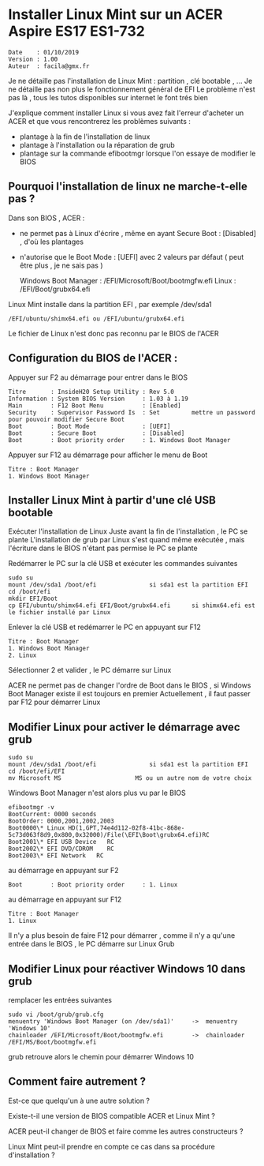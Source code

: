 # Installer Linux Mint sur un ACER Aspire ES17 ES1-732

	Date    : 01/10/2019
	Version : 1.00
	Auteur  : facila@gmx.fr

Je ne détaille pas l'installation de Linux Mint : partition , clé bootable , ... 
Je ne détaille pas non plus le fonctionnement général de EFI
Le problème n'est pas là , tous les tutos disponibles sur internet le font trés bien

J'explique comment installer Linux si vous avez fait l'erreur d'acheter un ACER et que vous rencontrerez les problèmes suivants :

- plantage à la fin de l'installation de linux
- plantage à l'installation ou la réparation de grub
- plantage sur la commande efibootmgr lorsque l'on essaye de modifier le BIOS

## Pourquoi l'installation de linux ne marche-t-elle pas ?

Dans son BIOS , ACER :
- ne permet pas à Linux d'écrire , même en ayant Secure Boot : [Disabled] , d'où les plantages
- n'autorise que le Boot Mode : [UEFI] avec 2 valeurs par défaut ( peut être plus , je ne sais pas )

	Windows Boot Manager 	: /EFI/Microsoft/Boot/bootmgfw.efi
	Linux					: /EFI/Boot/grubx64.efi

Linux Mint installe dans la partition EFI , par exemple /dev/sda1

	/EFI/ubuntu/shimx64.efi ou /EFI/ubuntu/grubx64.efi

Le fichier de Linux n'est donc pas reconnu par le BIOS de l'ACER

## Configuration du BIOS de l'ACER :
Appuyer sur F2 au démarrage pour entrer dans le BIOS

	Titre       : InsideH20 Setup Utility : Rev 5.0
	Information : System BIOS Version     : 1.03 à 1.19
	Main        : F12 Boot Menu           : [Enabled]
	Security    : Supervisor Password Is  : Set			mettre un password pour pouvoir modifier Secure Boot
	Boot        : Boot Mode               : [UEFI]
	Boot        : Secure Boot             : [Disabled]
	Boot        : Boot priority order     : 1. Windows Boot Manager

Appuyer sur F12 au démarrage pour afficher le menu de Boot

	Titre : Boot Manager
	1. Windows Boot Manager
	
## Installer Linux Mint à partir d'une clé USB bootable

Exécuter l'installation de Linux
Juste avant la fin de l'installation , le PC se plante
L'installation de grub par Linux s'est quand même exécutée , mais l'écriture dans le BIOS n'étant pas permise le PC se plante

Redémarrer le PC sur la clé USB et exécuter les commandes suivantes

	sudo su
	mount /dev/sda1 /boot/efi				si sda1 est la partition EFI
	cd /boot/efi
	mkdir EFI/Boot
	cp EFI/ubuntu/shimx64.efi EFI/Boot/grubx64.efi		si shimx64.efi est le fichier installé par Linux
	
Enlever la clé USB et redémarrer le PC en appuyant sur F12

	Titre : Boot Manager
	1. Windows Boot Manager
	2. Linux

Sélectionner 2 et valider , le PC démarre sur Linux

ACER ne permet pas de changer l'ordre de Boot dans le BIOS , si Windows Boot Manager existe il est toujours en premier 
Actuellement , il faut passer par F12 pour démarrer Linux

## Modifier Linux pour activer le démarrage avec grub

	sudo su
	mount /dev/sda1 /boot/efi				si sda1 est la partition EFI
	cd /boot/efi/EFI
	mv Microsoft MS						MS ou un autre nom de votre choix

Windows Boot Manager n'est alors plus vu par le BIOS

	efibootmgr -v
	BootCurrent: 0000 seconds
	BootOrder: 0000,2001,2002,2003
	Boot0000\* Linux HD(1,GPT,74e4d112-02f8-41bc-868e-5c73d063f8d9,0x800,0x32000)/File(\EFI\Boot\grubx64.efi)RC
	Boot2001\* EFI USB Device	RC
	Boot2002\* EFI DVD/CDROM	RC
	Boot2003\* EFI Network	 RC

au démarrage en appuyant sur F2

	Boot        : Boot priority order     : 1. Linux

au démarrage en appuyant sur F12

	Titre : Boot Manager
	1. Linux
	
Il n'y a plus besoin de faire F12 pour démarrer , comme il n'y a qu'une entrée dans le BIOS , le PC démarre sur Linux Grub	



## Modifier Linux pour réactiver Windows 10 dans grub

remplacer les entrées suivantes

	sudo vi /boot/grub/grub.cfg
	menuentry 'Windows Boot Manager (on /dev/sda1)' 	->	menuentry 'Windows 10'
	chainloader /EFI/Microsoft/Boot/bootmgfw.efi		->	chainloader /EFI/MS/Boot/bootmgfw.efi

grub retrouve alors le chemin pour démarrer Windows 10

## Comment faire autrement ?

Est-ce que quelqu'un à une autre solution ?

Existe-t-il une version de BIOS compatible ACER et Linux Mint ?

ACER peut-il changer de BIOS et faire comme les autres constructeurs ?


Linux Mint peut-il prendre en compte ce cas dans sa procédure d'installation ?
